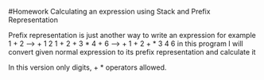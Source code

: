 #Homework
Calculating an expression using Stack and Prefix Representation

Prefix representation is just another way to write an expression
for example 
1 + 2 --> + 1 2
1 + 2 + 3 * 4 + 6 --> + 1 + 2 + * 3 4 6 
in this program I will convert given normal expression to its prefix representation
and calculate it

In this version only digits, + * operators allowed.

